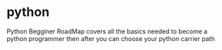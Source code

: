 # python
Python Begginer RoadMap
covers all the basics needed to become a python programmer
then after you can choose your python carrier path 
